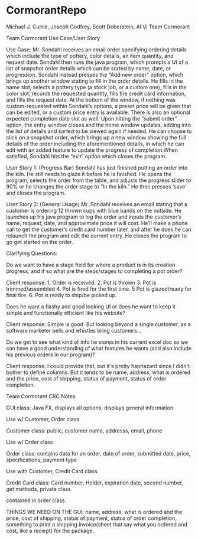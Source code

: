 # CormorantRepo

Michael J. Currie, Joseph Godfrey, 
Scott Doberstein, Al Vi
Team Cormorant

Team Cormorant Use Case/User Story

Use Case: Mr. Sondahl receives an email order specifying ordering details which include the type of pottery, color details, an item quantity, and request date. Sondahl then runs the java program, which prompts a UI of a list of snapshot order details which can be sorted by name, date, or progression. Sondahl instead presses the “Add new order” option, which brings up another window stating to fill in the order details. He fills in the name slot, selects a pottery type (a stock job, or a custom one), fills in the color slot, records the requested quantity, fills the credit card information, and fills the request date. At the bottom of the window, if nothing was custom-requested within Sondahl’s options, a preset price will be given that can be edited, or a custom price entry is available. There is also an optional expected completion date slot as well. Upon hitting the “submit order” option, the entry window closes and the home window updates, adding into the list of details and sorted to be viewed again if needed. He can choose to click on a snapshot order, which brings up a new window showing the full details of the order including the aforementioned details, in which he can edit with an added feature to update the progress of completion.When satisfied, Sondahl hits the “exit” option which closes the program.  


User Story 1: (Progress Bar) Sondahl has just finished putting an order into the kiln. He still needs to glaze it before he is finished. He opens the program, selects the order from the table, and adjusts the progress slider to 90% or he changes the order stage to “In the kiln.” He then presses ‘save’ and closes the program.


User Story 2: (General Usage) Mr. Sondahl receives an email stating that a customer is ordering 12 thrown cups with blue bands on the outside. He launches up his java program to log the order and inputs the customer’s name, request, date, and approximate price it will cost. He’ll make a phone call to get the customer’s credit card number later, and after he does he can relaunch the program and edit the current entry. He closes the program to go get started on the order.

Clarifying Questions: 

Do we want to have a stage field for where a product is in its creation progress, and if so what are the steps/stages to completing a pot order?

Client response: 1. Order is received. 2. Pot is thrown 3. Pot is trimmed/assembled 4. Pot is fired for the first time. 5 Pot is glazed/ready for final fire. 6. Pot is ready to ship/be picked up.

Does he want a flashy and good looking UI or does he want to keep it  simple and functionally efficient like his website?

Client response: Simple is good. But looking beyond a single customer, as a software marketer bells and whistles bring customers...

Do we get to see what kind of info he stores in his current excel doc so we can have a good understanding of what features he wants (and also include his previous orders in our program)?

Client response: I could provide that, but it's pretty haphazard since I didn't bother to define columns. But it tends to be name, address, what is ordered and the price, cost of shipping, status of payment, status of order completion.

Team Cormorant CRC Notes

GUI class: Java FX, displays all options, displays general information

Use w/ Customer, Order class

Customer class: public, customer name, addresss, email, phone

Use w/ Order class

Order class: contains data for an order, date of order, submitted date, price, specifications, payment type

Use with Customer, Credit Card class

Credit Card class: Card number, Holder, expiration date, second number, get methods, private class

contained in order class

THINGS WE NEED ON THE GUI:
name, address, what is ordered and the price, cost of shipping, status of payment, status of order completion, something to print a shipping invoice(sheet that say what you ordered and cost, like a reciept) for the package.

